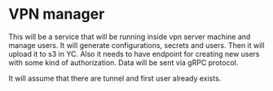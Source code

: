 # VPN manager

This will be a service that will be running inside vpn server machine and manage users. It will generate configurations, secrets and users. Then it will upload it to s3 in YC. Also it needs to have endpoint for creating new users with some kind of authorization. Data will be sent via gRPC protocol.

It will assume that there are tunnel and first user already exists. 